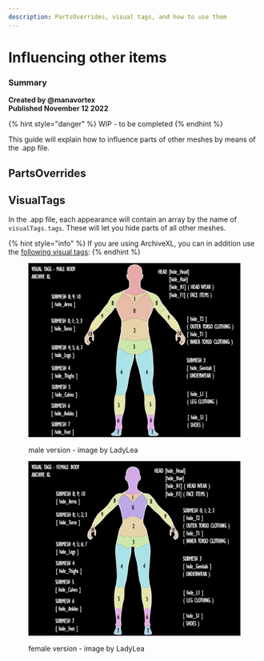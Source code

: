 ```yaml
---
description: PartsOverrides, visual tags, and how to use them
---
```


# Influencing other items

### Summary <a href="#summary" id="summary"></a>

**Created by @manavortex**\
**Published November 12 2022**

{% hint style="danger" %}
WIP - to be completed
{% endhint %}

This guide will explain how to influence parts of other meshes by means of the .app file.

## PartsOverrides



## VisualTags

In the .app file, each appearance will contain an array by the name of `visualTags.tags`. These will let you hide parts of all other meshes.



{% hint style="info" %}
If you are using ArchiveXL, you can in addition use the [following visual tags](https://github.com/psiberx/cp2077-archive-xl#adding-visual-tags):
{% endhint %}

<div>

<figure><img src="../../.gitbook/assets/body-parts-male.png" alt=""><figcaption><p>male version - image by LadyLea</p></figcaption></figure>

 

<figure><img src="../../.gitbook/assets/bodyparts_female.png" alt=""><figcaption><p>female version - image by LadyLea</p></figcaption></figure>

</div>




